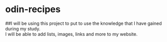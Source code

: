 # odin-recipes
##I will be using this project to put to use the knowledge that I have gained during my study.  
I will be able to add lists, images, links and more to my website.
